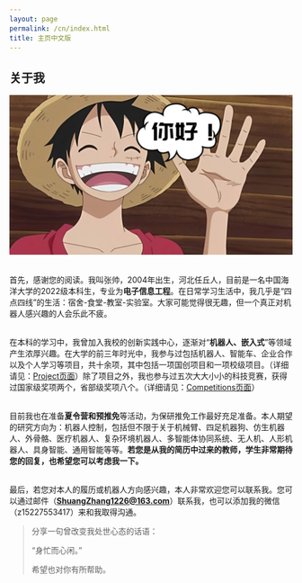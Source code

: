 ```yaml
---
layout: page
permalink: /cn/index.html
title: 主页中文版
---
```


## 关于我

<img src="/images/nihao.png" width="2000" class="floatpic">

<br>首先，感谢您的阅读。我叫张帅，2004年出生，河北任丘人，目前是一名中国海洋大学的2022级本科生，专业为**电子信息工程**。在日常学习生活中，我几乎是“四点四线”的生活：宿舍-食堂-教室-实验室。大家可能觉得很无趣，但一个真正对机器人感兴趣的人会乐此不疲。

<br>在本科的学习中，我曾加入我校的创新实践中心，逐渐对“**机器人、嵌入式**”等领域产生浓厚兴趣。在大学的前三年时光中，我参与过包括机器人、智能车、企业合作以及个人学习等项目，共十余项，其中包括一项国创项目和一项校级项目。（详细请见：[Project页面](https://fengwuyunshang.github.io/projects/)）除了项目之外，我也参与过五次大大小小的科技竞赛，获得过国家级奖项两个，省部级奖项八个。（详细请见：[Competitions页面](https://fengwuyunshang.github.io/Competitions/)）

<br>目前我也在准备**夏令营和预推免**等活动，为保研推免工作最好充足准备。本人期望的研究方向为：机器人控制，包括但不限于关于机械臂、四足机器狗、仿生机器人、外骨骼、医疗机器人、复杂环境机器人、多智能体协同系统、无人机、人形机器人、具身智能、通用智能等等。**若您是从我的简历中过来的教师，学生非常期待您的回复，也希望您可以考虑我一下。**

<br>最后，若您对本人的履历或机器人方向感兴趣，本人非常欢迎您可以联系我。您可以通过邮件（**ShuangZhang1226@163.com**）联系我，也可以添加我的微信（z15227553417）来和我取得沟通。



> 分享一句曾改变我处世心态的话语：
>
> “身忙而心闲。”
>
> 希望也对你有所帮助。
